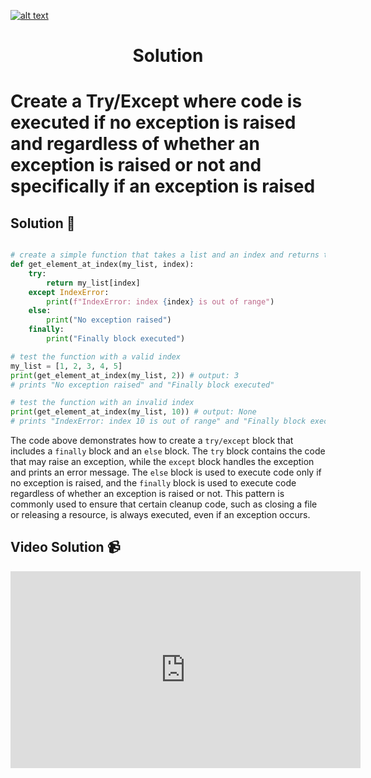 <a href="https://www.core-code.io/">

![alt text](https://uploads-ssl.webflow.com/5eb2f56932c3562feab232e3/5f73550d00249e7e96c9f3de_Logo.png 'corecodeio')

</a>

<h1 align="center">Solution</h1>

# Create a Try/Except where code is executed if no exception is raised and regardless of whether an exception is raised or not and specifically if an exception is raised

## Solution 🏁

```python

# create a simple function that takes a list and an index and returns the element at that index
def get_element_at_index(my_list, index):
    try:
        return my_list[index]
    except IndexError:
        print(f"IndexError: index {index} is out of range")
    else:
        print("No exception raised")
    finally:
        print("Finally block executed")

# test the function with a valid index
my_list = [1, 2, 3, 4, 5]
print(get_element_at_index(my_list, 2)) # output: 3
# prints "No exception raised" and "Finally block executed"

# test the function with an invalid index
print(get_element_at_index(my_list, 10)) # output: None
# prints "IndexError: index 10 is out of range" and "Finally block executed"
```

The code above demonstrates how to create a `try/except` block that includes a `finally` block and an `else` block. The `try` block contains the code that may raise an exception, while the `except` block handles the exception and prints an error message. The `else` block is used to execute code only if no exception is raised, and the `finally` block is used to execute code regardless of whether an exception is raised or not. This pattern is commonly used to ensure that certain cleanup code, such as closing a file or releasing a resource, is always executed, even if an exception occurs.

## Video Solution 📹

<iframe width="560" height="315" src="https://www.youtube.com/embed/DM751zfjneQ" title="YouTube video player" frameborder="0" allow="accelerometer; autoplay; clipboard-write; encrypted-media; gyroscope; picture-in-picture; web-share" allowfullscreen></iframe>
